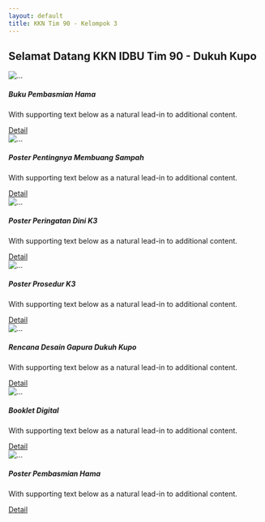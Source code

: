 ```yaml
---
layout: default
title: KKN Tim 90 - Kelompok 3
---
```


<h2>Selamat Datang KKN IDBU Tim 90 - Dukuh Kupo</h2>

<div class="row">
  <div class="col-sm-6">
    <div class="card">
      <img src="..." class="card-img-top" alt="...">
      <div class="card-body">
        <h5 class="card-title">Buku Pembasmian Hama</h5>
        <p class="card-text">With supporting text below as a natural lead-in to additional content.</p>
        <a href="booklet pembasmian hama.pdf" class="btn btn-primary">Detail</a>
      </div>
    </div>
  </div>
  <div class="col-sm-6">
    <div class="card">
      <img src="..." class="card-img-top" alt="...">
      <div class="card-body">
        <h5 class="card-title">Poster Pentingnya Membuang Sampah</h5>
        <p class="card-text">With supporting text below as a natural lead-in to additional content.</p>
        <a href="Luaran Multi 2 Poster.jpg" class="btn btn-primary">Detail</a>
      </div>
    </div>
  <div class="col-sm-6">
    <div class="card">
      <img src="..." class="card-img-top" alt="...">
      <div class="card-body">
        <h5 class="card-title">Poster Peringatan Dini K3</h5>
        <p class="card-text">With supporting text below as a natural lead-in to additional content.</p>
        <a href="Poster Peringatan dini K3.pdf" class="btn btn-primary">Detail</a>
      </div>
    </div>
  </div>
  <div class="col-sm-6">
    <div class="card">
      <img src="..." class="card-img-top" alt="...">
      <div class="card-body">
        <h5 class="card-title">Poster Prosedur K3</h5>
        <p class="card-text">With supporting text below as a natural lead-in to additional content.</p>
        <a href="Poster Prosedur K3.pdf" class="btn btn-primary">Detail</a>
      </div>
    </div>
  </div>
  <div class="col-sm-6">
    <div class="card">
      <img src="..." class="card-img-top" alt="...">
      <div class="card-body">
        <h5 class="card-title">Rencana Desain Gapura Dukuh Kupo</h5>
        <p class="card-text">With supporting text below as a natural lead-in to additional content.</p>
        <a href="Rencana Desain Gapura Dukuh Kupo (Tim KKN-T 90 UNDIP 2025).pdf" class="btn btn-primary">Detail</a>
      </div>
    </div>
  </div>
  <div class="col-sm-6">
    <div class="card">
      <img src="..." class="card-img-top" alt="...">
      <div class="card-body">
        <h5 class="card-title">Booklet Digital</h5>
        <p class="card-text">With supporting text below as a natural lead-in to additional content.</p>
        <a href="Luaran Multidisiplin 1_Booklet Digital.pdf.pdf" class="btn btn-primary">Detail</a>
      </div>
    </div>
  </div>
    <div class="col-sm-6">
    <div class="card">
      <img src="..." class="card-img-top" alt="...">
      <div class="card-body">
        <h5 class="card-title">Poster Pembasmian Hama</h5>
        <p class="card-text">With supporting text below as a natural lead-in to additional content.</p>
        <a href="Poster.png" class="btn btn-primary">Detail</a>
      </div>
    </div>
  </div>
</div>